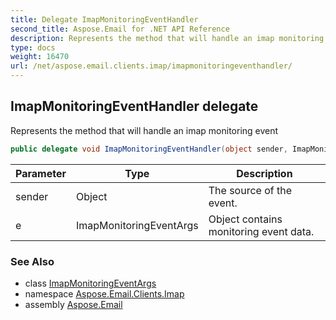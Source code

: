```yaml
---
title: Delegate ImapMonitoringEventHandler
second_title: Aspose.Email for .NET API Reference
description: Represents the method that will handle an imap monitoring event
type: docs
weight: 16470
url: /net/aspose.email.clients.imap/imapmonitoringeventhandler/
---
```

## ImapMonitoringEventHandler delegate

Represents the method that will handle an imap monitoring event

```csharp
public delegate void ImapMonitoringEventHandler(object sender, ImapMonitoringEventArgs e);
```

| Parameter | Type | Description |
| --- | --- | --- |
| sender | Object | The source of the event. |
| e | ImapMonitoringEventArgs | Object contains monitoring event data. |

### See Also

* class [ImapMonitoringEventArgs](../imapmonitoringeventargs/)
* namespace [Aspose.Email.Clients.Imap](../../aspose.email.clients.imap/)
* assembly [Aspose.Email](../../)


